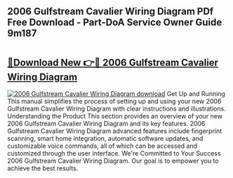 ## 2006 Gulfstream Cavalier Wiring Diagram PDf Free Download - Part-DoA Service Owner Guide 9m187

# <h2><a href="http://dfkwfhz.blite.top/?on=2006+Gulfstream+Cavalier+Wiring+Diagram">🔗Download New 👉🔴 2006 Gulfstream Cavalier Wiring Diagram</a></h2>

[![2006 Gulfstream Cavalier Wiring Diagram download](https://i.imgur.com/lujVjoI.png)](http://dfkwfhz.blite.top/?on=2006+Gulfstream+Cavalier+Wiring+Diagram)
Get Up and Running This manual simplifies the process of setting up and using your new 2006 Gulfstream Cavalier Wiring Diagram with clear instructions and illustrations. Understanding the Product This section provides an overview of your new 2006 Gulfstream Cavalier Wiring Diagram and its key features. 2006 Gulfstream Cavalier Wiring Diagram advanced features include fingerprint scanning, smart home integration, automatic software updates, and customizable voice commands, all of which can be accessed and customized through the user interface. We're Committed to Your Success 2006 Gulfstream Cavalier Wiring Diagram. Our goal is to empower you to achieve the best results.
